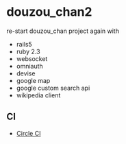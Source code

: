 # douzou_chan2

re-start douzou_chan project again with

* rails5
* ruby 2.3
* websocket
* omniauth
* devise
* google map
* google custom search api
* wikipedia client

## CI

* [Circle CI](https://circleci.com/gh/tgib23/douzou_chan2)
